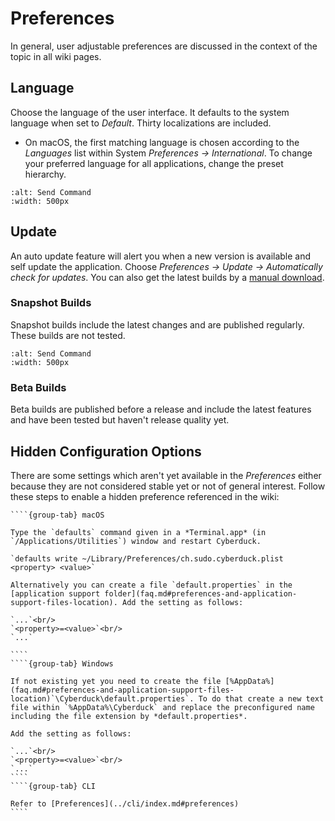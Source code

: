 Preferences
====

In general, user adjustable preferences are discussed in the context of the topic in all wiki pages.

## Language

Choose the language of the user interface. It defaults to the system language when set to *Default*. Thirty localizations are included.

- On macOS, the first matching language is chosen according to the *Languages* list within System *Preferences → International*. To change your preferred language for all applications, change the preset hierarchy.

```{image} _images/Language_Preference.png
:alt: Send Command
:width: 500px
```

## Update

An auto update feature will alert you when a new version is available and self update the application. Choose *Preferences → Update → Automatically check for updates*. You can also get the latest builds by a [manual download](https://update.cyberduck.io/nightly/).

### Snapshot Builds

Snapshot builds include the latest changes and are published regularly. These builds are not tested.

```{image} _images/Update.png
:alt: Send Command
:width: 500px
```

### Beta Builds

Beta builds are published before a release and include the latest features and have been tested but haven't release quality yet.

## Hidden Configuration Options

There are some settings which aren't yet available in the *Preferences* either because they are not considered stable yet or not of general interest. Follow these steps to enable a hidden preference referenced in the wiki:

`````{tabs}
````{group-tab} macOS

Type the `defaults` command given in a *Terminal.app* (in `/Applications/Utilities`) window and restart Cyberduck.

`defaults write ~/Library/Preferences/ch.sudo.cyberduck.plist <property> <value>`

Alternatively you can create a file `default.properties` in the [application support folder](faq.md#preferences-and-application-support-files-location). Add the setting as follows:

`...`<br/>
`<property>=<value>`<br/>
`...`

````
````{group-tab} Windows

If not existing yet you need to create the file [%AppData%](faq.md#preferences-and-application-support-files-location)`\Cyberduck\default.properties`. To do that create a new text file within `%AppData%\Cyberduck` and replace the preconfigured name including the file extension by *default.properties*.

Add the setting as follows:

`...`<br/>
`<property>=<value>`<br/>
`...`
````
````{group-tab} CLI

Refer to [Preferences](../cli/index.md#preferences)
````
`````